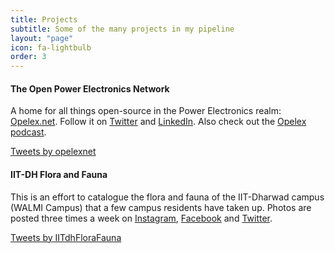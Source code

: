 ```yaml
---
title: Projects
subtitle: Some of the many projects in my pipeline
layout: "page"
icon: fa-lightbulb
order: 3
---
```


#### The Open Power Electronics Network
A home for all things open-source in the Power Electronics realm: [Opelex.net](http://opelex.net). Follow it on [Twitter](https://twitter.com/opelexnet) and [LinkedIn](https://www.linkedin.com/company/opelex). Also check out the [Opelex podcast](https://opelex.net/podcast/).

<a class="twitter-timeline" data-width="300"   data-height="600" data-dnt="true" href="https://twitter.com/opelexnet?ref_src=twsrc%5Etfw">Tweets by opelexnet</a> <script async src="https://platform.twitter.com/widgets.js" charset="utf-8"></script>

#### IIT-DH Flora and Fauna
This is an effort to catalogue the flora and fauna of the IIT-Dharwad campus (WALMI Campus) that a few campus residents have taken up. Photos are posted three times a week on [Instagram](https://www.instagram.com/iitdhflorafauna/), [Facebook](https://www.facebook.com/pages/category/Environmental-Conservation-Organization/IITDH-Flora-and-Fauna-113679577040064/) and [Twitter](https://twitter.com/iitdhflorafauna).

<a class="twitter-timeline" data-width="300" data-height="600" data-dnt="true" data-theme="light" href="https://twitter.com/IITdhFloraFauna?ref_src=twsrc%5Etfw">Tweets by IITdhFloraFauna</a> <script async src="https://platform.twitter.com/widgets.js" charset="utf-8"></script>
